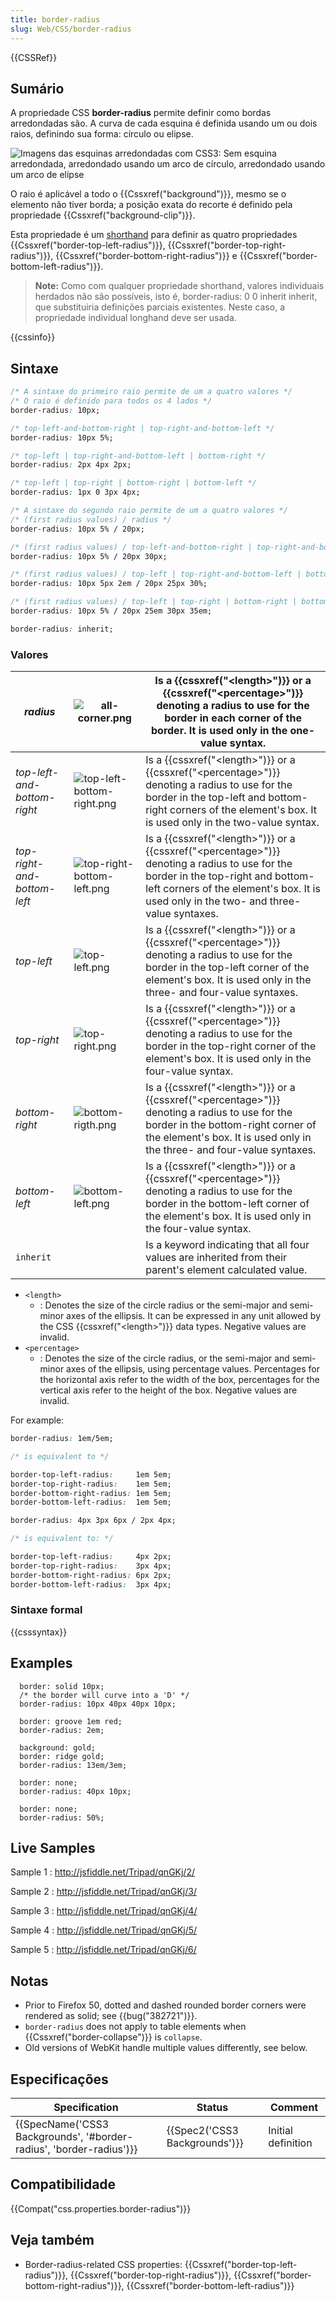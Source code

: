 ```yaml
---
title: border-radius
slug: Web/CSS/border-radius
---
```

{{CSSRef}}

## Sumário

A propriedade CSS **border-radius** permite definir como bordas arredondadas são. A curva de cada esquina é definida usando um ou dois raios, definindo sua forma: círculo ou elipse.

![Imagens das esquinas arredondadas com CSS3: Sem esquina arredondada, arredondado usando um arco de círculo, arredondado usando um arco de elípse](/files/13813/border-radius-sh.png)

O raio é aplicável a todo o {{Cssxref("background")}}, mesmo se o elemento não tiver borda; a posição exata do recorte é definido pela propriedade {{Cssxref("background-clip")}}.

Esta propriedade é um [shorthand](/pt-BR/docs/Web/CSS/Shorthand_properties) para definir as quatro propriedades {{Cssxref("border-top-left-radius")}}, {{Cssxref("border-top-right-radius")}}, {{Cssxref("border-bottom-right-radius")}} e {{Cssxref("border-bottom-left-radius")}}.

> **Note:** Como com qualquer propriedade shorthand, valores individuais herdados não são possíveis, isto é, border-radius: 0 0 inherit inherit, que substituiria definições parciais existentes. Neste caso, a propriedade individual longhand deve ser usada.

{{cssinfo}}

## Sintaxe

```css
/* A sintaxe do primeiro raio permite de um a quatro valores */
/* O raio é definido para todos os 4 lados */
border-radius: 10px;

/* top-left-and-bottom-right | top-right-and-bottom-left */
border-radius: 10px 5%;

/* top-left | top-right-and-bottom-left | bottom-right */
border-radius: 2px 4px 2px;

/* top-left | top-right | bottom-right | bottom-left */
border-radius: 1px 0 3px 4px;

/* A sintaxe do segundo raio permite de um a quatro valores */
/* (first radius values) / radius */
border-radius: 10px 5% / 20px;

/* (first radius values) / top-left-and-bottom-right | top-right-and-bottom-left */
border-radius: 10px 5% / 20px 30px;

/* (first radius values) / top-left | top-right-and-bottom-left | bottom-right */
border-radius: 10px 5px 2em / 20px 25px 30%;

/* (first radius values) / top-left | top-right | bottom-right | bottom-left */
border-radius: 10px 5% / 20px 25em 30px 35em;

border-radius: inherit;
```

### Valores

| _radius_                    | ![all-corner.png](/@api/deki/files/6138/=all-corner.png)                       | Is a {{cssxref("&lt;length&gt;")}} or a {{cssxref("&lt;percentage&gt;")}} denoting a radius to use for the border in each corner of the border. It is used only in the one-value syntax.                                               |
| --------------------------- | ------------------------------------------------------------------------------ | ------------------------------------------------------------------------------------------------------------------------------------------------------------------------------------------------------------------------------------------------------------ |
| _top-left-and-bottom-right_ | ![top-left-bottom-right.png](/@api/deki/files/6141/=top-left-bottom-right.png) | Is a {{cssxref("&lt;length&gt;")}} or a {{cssxref("&lt;percentage&gt;")}} denoting a radius to use for the border in the top-left and bottom-right corners of the element's box. It is used only in the two-value syntax.              |
| _top-right-and-bottom-left_ | ![top-right-bottom-left.png](/@api/deki/files/6143/=top-right-bottom-left.png) | Is a {{cssxref("&lt;length&gt;")}} or a {{cssxref("&lt;percentage&gt;")}} denoting a radius to use for the border in the top-right and bottom-left corners of the element's box. It is used only in the two- and three-value syntaxes. |
| _top-left_                  | ![top-left.png](/@api/deki/files/6142/=top-left.png)                           | Is a {{cssxref("&lt;length&gt;")}} or a {{cssxref("&lt;percentage&gt;")}} denoting a radius to use for the border in the top-left corner of the element's box. It is used only in the three- and four-value syntaxes.                  |
| _top-right_                 | ![top-right.png](/@api/deki/files/6144/=top-right.png)                         | Is a {{cssxref("&lt;length&gt;")}} or a {{cssxref("&lt;percentage&gt;")}} denoting a radius to use for the border in the top-right corner of the element's box. It is used only in the four-value syntax.                              |
| _bottom-right_              | ![bottom-rigth.png](/@api/deki/files/6140/=bottom-rigth.png)                   | Is a {{cssxref("&lt;length&gt;")}} or a {{cssxref("&lt;percentage&gt;")}} denoting a radius to use for the border in the bottom-right corner of the element's box. It is used only in the three- and four-value syntaxes.              |
| _bottom-left_               | ![bottom-left.png](/@api/deki/files/6139/=bottom-left.png)                     | Is a {{cssxref("&lt;length&gt;")}} or a {{cssxref("&lt;percentage&gt;")}} denoting a radius to use for the border in the bottom-left corner of the element's box. It is used only in the four-value syntax.                            |
| `inherit`                   |                                                                                | Is a keyword indicating that all four values are inherited from their parent's element calculated value.                                                                                                                                                     |

- `<length>`
  - : Denotes the size of the circle radius or the semi-major and semi-minor axes of the ellipsis. It can be expressed in any unit allowed by the CSS {{cssxref("&lt;length&gt;")}} data types. Negative values are invalid.
- `<percentage>`
  - : Denotes the size of the circle radius, or the semi-major and semi-minor axes of the ellipsis, using percentage values. Percentages for the horizontal axis refer to the width of the box, percentages for the vertical axis refer to the height of the box. Negative values are invalid.

For example:

```css
border-radius: 1em/5em;

/* is equivalent to */

border-top-left-radius:     1em 5em;
border-top-right-radius:    1em 5em;
border-bottom-right-radius: 1em 5em;
border-bottom-left-radius:  1em 5em;
```

```css
border-radius: 4px 3px 6px / 2px 4px;

/* is equivalent to: */

border-top-left-radius:     4px 2px;
border-top-right-radius:    3px 4px;
border-bottom-right-radius: 6px 2px;
border-bottom-left-radius:  3px 4px;
```

### Sintaxe formal

{{csssyntax}}

## Examples

```
  border: solid 10px;
  /* the border will curve into a 'D' */
  border-radius: 10px 40px 40px 10px;
```

```
  border: groove 1em red;
  border-radius: 2em;
```

```
  background: gold;
  border: ridge gold;
  border-radius: 13em/3em;
```

```
  border: none;
  border-radius: 40px 10px;
```

```
  border: none;
  border-radius: 50%;
```

## Live Samples

Sample 1 : <http://jsfiddle.net/Tripad/qnGKj/2/>

Sample 2 : <http://jsfiddle.net/Tripad/qnGKj/3/>

Sample 3 : <http://jsfiddle.net/Tripad/qnGKj/4/>

Sample 4 : <http://jsfiddle.net/Tripad/qnGKj/5/>

Sample 5 : <http://jsfiddle.net/Tripad/qnGKj/6/>

## Notas

- Prior to Firefox 50, dotted and dashed rounded border corners were rendered as solid; see {{bug("382721")}}.
- `border-radius` does not apply to table elements when {{Cssxref("border-collapse")}} is `collapse`.
- Old versions of WebKit handle multiple values differently, see below.

## Especificações

| Specification                                                                            | Status                                   | Comment            |
| ---------------------------------------------------------------------------------------- | ---------------------------------------- | ------------------ |
| {{SpecName('CSS3 Backgrounds', '#border-radius', 'border-radius')}} | {{Spec2('CSS3 Backgrounds')}} | Initial definition |

## Compatibilidade

{{Compat("css.properties.border-radius")}}

## Veja também

- Border-radius-related CSS properties: {{Cssxref("border-top-left-radius")}}, {{Cssxref("border-top-right-radius")}}, {{Cssxref("border-bottom-right-radius")}}, {{Cssxref("border-bottom-left-radius")}}
